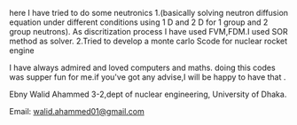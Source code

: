 here I have tried to do some neutronics 
1.(basically solving neutron diffusion equation under different conditions using 1 D and 2 D  for 1 group and 2 group neutrons).
As discritization process I have used FVM,FDM.I used SOR method as solver.
2.Tried to develop a monte carlo  Scode for nuclear rocket engine



I have always admired and loved computers and maths.
doing this codes was supper fun for me.if you've got any advise,I will be happy to have that .

Ebny Walid Ahammed 
3-2,dept of nuclear engineering,
University of Dhaka.

Email: walid.ahammed01@gmail.com
